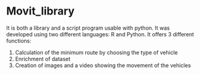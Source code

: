 # Movit_library
It is both a library and a script program usable with python. It was developed using two different languages: R and Python.
It offers 3 different functions:
1) Calculation of the minimum route by choosing the type of vehicle
2) Enrichment of dataset 
3) Creation of images and a video showing the movement of the vehicles
